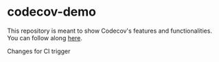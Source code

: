 # codecov-demo
This repository is meant to show Codecov's features and functionalities. You can follow along [here](https://docs.codecov.com/docs/codecov-tutorial).

Changes for CI trigger
